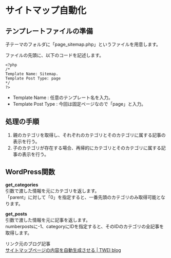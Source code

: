 # サイトマップ自動化

## テンプレートファイルの準備

子テーマのフォルダに「page_sitemap.php」というファイルを用意します。

ファイルの先頭に、以下のコードを記述します。
~~~
<?php
/*
Template Name: Sitemap.
Template Post Type: page
*/
?>
~~~

- Template Name : 任意のテンプレート名を入力。
- Template Post Type : 今回は固定ページなので「page」と入力。

## 処理の手順

1. 親のカテゴリを取得し、それぞれのカテゴリとそのカテゴリに属する記事の表示を行う。
1. 子のカテゴリが存在する場合、再帰的にカテゴリとそのカテゴリに属する記事の表示を行う。

## WordPress関数

**get_categories**  
引数で渡した情報を元にカテゴリを返します。  
「parent」に対して「0」を指定すると、一番先頭のカテゴリのみ取得可能となります。

**get_posts**  
引数で渡した情報を元に記事を返します。  
numberpostsに-1、categoryにIDを指定すると、そのIDのカテゴリの全記事を取得します。

リンク元のブログ記事  
[サイトマップページの内容を自動生成させる | TWEI blog](https://twei-blog.com/%E3%83%96%E3%83%AD%E3%82%B0/wordpress/%E3%82%B5%E3%82%A4%E3%83%88%E3%83%9E%E3%83%83%E3%83%97%E3%83%9A%E3%83%BC%E3%82%B8%E3%81%AE%E5%86%85%E5%AE%B9%E3%82%92%E8%87%AA%E5%8B%95%E7%94%9F%E6%88%90%E3%81%95%E3%81%9B%E3%82%8B/)
